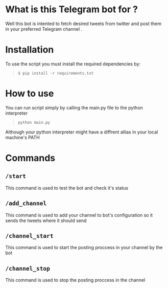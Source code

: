 # What is this Telegram bot for ?
Well this bot is intented to fetch desired tweets from twitter and post them in your preferred Telegram channel .


# Installation
To use the script you must install the required dependencies by:
>`$ pip install -r requirements.txt`
# How to use 
You can run script simply by calling the main.py file to the python interpreter
>`python main.py`

Although your python interpreter might have a diffrent allias in your local machine's PATH

# Commands

## `/start`
This command is used to test the bot and check it's status

## `/add_channel`
This command is used to add your channel to bot's configuration so it sends the tweets where it should send

## `/channel_start`
This command is used to start the posting proccess in your channel by the bot

## `/channel_stop`
This command is used to stop the posting proccess in the channel

